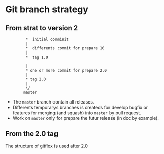 # Git branch strategy

## From strat to version 2

```
         *  initial comminit
         |
         *  differents commit for prepare 10
         |
         *  tag 1.0

         |         
         * one or more commit for prepare 2.0
         |
         * tag 2.0
         |          
         \/
        master
```

* The `master` branch contain all releases.  
* Differents temporarys branches is createds for develop bugfix or features for merging (and squash) into `master` by pull request.  
* Work on `master` only for prepare the futur release (in doc by example).

## From the 2.0 tag

The structure of gitflox is used after 2.0
